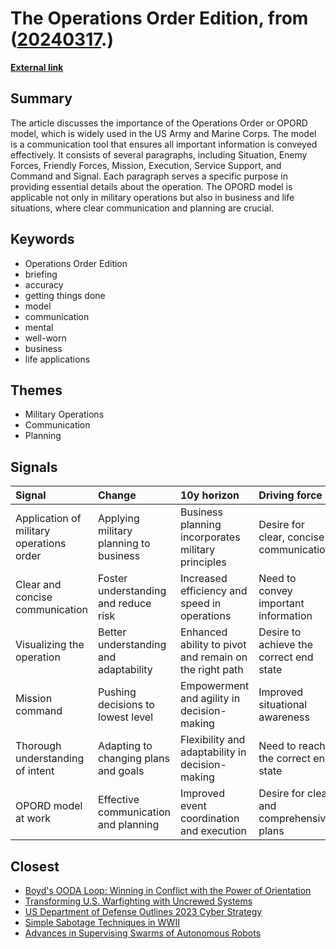 # __The Operations Order Edition__, from ([20240317](https://kghosh.substack.com/p/20240317).)

__[External link](https://whyisthisinteresting.substack.com/p/the-operations-order-edition-763?utm_source=post-email-title&publication_id=7000&post_id=142371949&utm_campaign=email-post-title&isFreemail=true&r=1fskip&triedRedirect=true&utm_medium=email)__



## Summary

The article discusses the importance of the Operations Order or OPORD model, which is widely used in the US Army and Marine Corps. The model is a communication tool that ensures all important information is conveyed effectively. It consists of several paragraphs, including Situation, Enemy Forces, Friendly Forces, Mission, Execution, Service Support, and Command and Signal. Each paragraph serves a specific purpose in providing essential details about the operation. The OPORD model is applicable not only in military operations but also in business and life situations, where clear communication and planning are crucial.

## Keywords

* Operations Order Edition
* briefing
* accuracy
* getting things done
* model
* communication
* mental
* well-worn
* business
* life applications

## Themes

* Military Operations
* Communication
* Planning

## Signals

| Signal                                   | Change                                 | 10y horizon                                            | Driving force                            |
|:-----------------------------------------|:---------------------------------------|:-------------------------------------------------------|:-----------------------------------------|
| Application of military operations order | Applying military planning to business | Business planning incorporates military principles     | Desire for clear, concise communication  |
| Clear and concise communication          | Foster understanding and reduce risk   | Increased efficiency and speed in operations           | Need to convey important information     |
| Visualizing the operation                | Better understanding and adaptability  | Enhanced ability to pivot and remain on the right path | Desire to achieve the correct end state  |
| Mission command                          | Pushing decisions to lowest level      | Empowerment and agility in decision-making             | Improved situational awareness           |
| Thorough understanding of intent         | Adapting to changing plans and goals   | Flexibility and adaptability in decision-making        | Need to reach the correct end state      |
| OPORD model at work                      | Effective communication and planning   | Improved event coordination and execution              | Desire for clear and comprehensive plans |

## Closest

* [Boyd's OODA Loop: Winning in Conflict with the Power of Orientation](fb85833357a95b5d05462466cffa6fbd)
* [Transforming U.S. Warfighting with Uncrewed Systems](df83d0064f88153a92b016bc412f6b97)
* [US Department of Defense Outlines 2023 Cyber Strategy](f88aebcf579dffa42fc0dbe74de919c4)
* [Simple Sabotage Techniques in WWII](e62131b4a0555020af785377276bcd76)
* [Advances in Supervising Swarms of Autonomous Robots](6dd300585482d1bda14bc77899469c10)